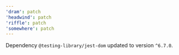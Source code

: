 ```yaml
---
'dram': patch
'headwind': patch
'riffle': patch
'somewhere': patch
---
```

Dependency `@testing-library/jest-dom` updated to version `^6.7.0`.
